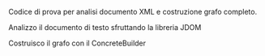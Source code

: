 Codice di prova per analisi documento XML e costruzione grafo completo.

Analizzo il documento di testo sfruttando la libreria JDOM

Costruisco il grafo con il ConcreteBuilder
